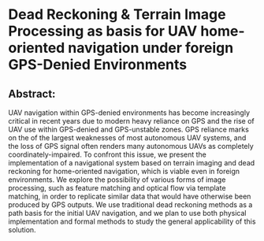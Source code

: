 # Dead Reckoning & Terrain Image Processing as basis for UAV home-oriented navigation under foreign GPS-Denied Environments


## Abstract: 
UAV navigation within GPS-denied environments has become increasingly critical in recent years due to modern heavy reliance on GPS and the rise of UAV use within GPS-denied and GPS-unstable zones. GPS reliance marks on the of the largest weaknesses of most autonomous UAV systems, and the loss of GPS signal often renders many autonomous UAVs as completely coordinately-impaired. To confront this issue, we present the implementation of a navigational system based on terrain imaging and dead reckoning for home-oriented navigation, which is viable even in foreign environments. We explore the possibility of various forms of image processing, such as feature matching and optical flow via template matching, in order to replicate similar data that would have otherwise been produced by GPS outputs. We use traditional dead reckoning methods as a path basis for the initial UAV navigation, and we plan to use both physical implementation and formal methods to study the general applicability of this solution.


